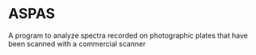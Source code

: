 # ASPAS
A program to analyze spectra recorded on photographic plates that have been scanned with a commercial scanner
